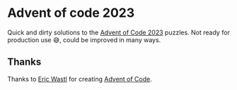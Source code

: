 ﻿# Advent of code 2023

Quick and dirty solutions to the [Advent of Code 2023](https://adventofcode.com/2023) puzzles.
Not ready for production use 😅, could be improved in many ways.  

## Thanks

Thanks to [Eric Wastl](http://was.tl/) for creating [Advent of Code](https://adventofcode.com/).


